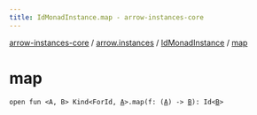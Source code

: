 ```yaml
---
title: IdMonadInstance.map - arrow-instances-core
---
```


[arrow-instances-core](../../index.html) / [arrow.instances](../index.html) / [IdMonadInstance](index.html) / [map](./map.html)

# map

`open fun <A, B> Kind<ForId, `[`A`](map.html#A)`>.map(f: (`[`A`](map.html#A)`) -> `[`B`](map.html#B)`): Id<`[`B`](map.html#B)`>`
